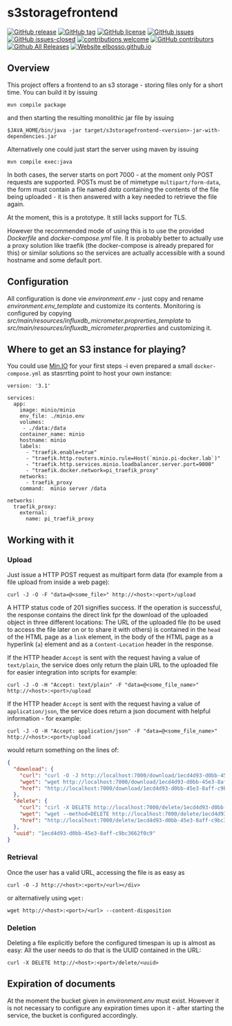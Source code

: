 # s3storagefrontend

<!---
[![start with why](https://img.shields.io/badge/start%20with-why%3F-brightgreen.svg?style=flat)](http://www.ted.com/talks/simon_sinek_how_great_leaders_inspire_action)
--->
[![GitHub release](https://img.shields.io/github/release/elbosso/s3storagefrontend/all.svg?maxAge=1)](https://GitHub.com/elbosso/s3storagefrontend/releases/)
[![GitHub tag](https://img.shields.io/github/tag/elbosso/s3storagefrontend.svg)](https://GitHub.com/elbosso/s3storagefrontend/tags/)
[![GitHub license](https://img.shields.io/github/license/elbosso/s3storagefrontend.svg)](https://github.com/elbosso/s3storagefrontend/blob/master/LICENSE)
[![GitHub issues](https://img.shields.io/github/issues/elbosso/s3storagefrontend.svg)](https://GitHub.com/elbosso/s3storagefrontend/issues/)
[![GitHub issues-closed](https://img.shields.io/github/issues-closed/elbosso/s3storagefrontend.svg)](https://GitHub.com/elbosso/s3storagefrontend/issues?q=is%3Aissue+is%3Aclosed)
[![contributions welcome](https://img.shields.io/badge/contributions-welcome-brightgreen.svg?style=flat)](https://github.com/elbosso/s3storagefrontend/issues)
[![GitHub contributors](https://img.shields.io/github/contributors/elbosso/s3storagefrontend.svg)](https://GitHub.com/elbosso/s3storagefrontend/graphs/contributors/)
[![Github All Releases](https://img.shields.io/github/downloads/elbosso/s3storagefrontend/total.svg)](https://github.com/elbosso/s3storagefrontend)
[![Website elbosso.github.io](https://img.shields.io/website-up-down-green-red/https/elbosso.github.io.svg)](https://elbosso.github.io/)

## Overview

This project offers a frontend to an s3 storage - storing files only for a short time. 
You can build it by issuing

```
mvn compile package
```

and then starting the resulting monolithic jar file by issuing

```
$JAVA_HOME/bin/java -jar target/s3storagefrontend-<version>-jar-with-dependencies.jar
```

Alternatively one could just start the server using maven by  issuing

```
mvn compile exec:java
```

In both cases, the server starts on port 7000 - at the moment
only POST requests are supported. POSTs must be of
mimetype `multipart/form-data`, the form must contain a file
named _data_ containing the contents of the file being uploaded - it 
is then answered with a key needed to retrieve the file again.

At the moment, this is a prototype. It still lacks support for TLS.

However the recommended mode of using this is to use the provided _Dockerfile_ 
and _docker-compose.yml_ file. It is probably better 
to actually use a proxy solution like traefik (the docker-compose is 
already prepared for this) or similar
solutions so the services are actually accessible with a sound hostname and 
some default port.

## Configuration

All configuration is done vie _environment.env_ - just copy and rename _environment.env_template_ 
and customize its contents. Monitoring is configured by copying _src/main/resources/influxdb_micrometer.proprerties_template_
to _src/main/resources/influxdb_micrometer.proprerties_ and customizing it.

## Where to get an S3 instance for playing?

You could use [Min.IO](https://github.com/minio/minio)
for your first steps -i even prepared a small `docker-compose.yml` as stasrrting point to host your own instance:

```
version: '3.1'

services:
  app:
    image: minio/minio
    env_file: ./minio.env
    volumes:
     - ./data:/data
    container_name: minio
    hostname: minio
    labels:
      - "traefik.enable=true"
      - "traefik.http.routers.minio.rule=Host(`minio.pi-docker.lab`)"
      - "traefik.http.services.minio.loadbalancer.server.port=9000"
      - "traefik.docker.network=pi_traefik_proxy"
    networks:
      - traefik_proxy
    command:  minio server /data

networks:
  traefik_proxy:
    external:
      name: pi_traefik_proxy
```

## Working with it

### Upload

Just issue a HTTP POST request as multipart form data
(for example from a file upload from inside a web page):
```shell script
curl -J -O -F "data=@<some_file>" http://<host>:<port>/upload
``` 

A HTTP status code of 201 signifies success. If the operation is successful, the response
contains the direct link fpr the download of the uploaded object in three different locations:
The URL of the uploaded file (to be used to access the file later on or to share it with others)
is contained in the `head` of the HTML page as a `link` element,
in the body of the HTML page as a hyperlink (`a`) element and as a `Content-Location` header in the response.

If the HTTP header `Accept` is sent with the request having a value of `text/plain`,
the service does only return the plain URL to the uploaded file for easier integration into scripts for example:</p>
```shell script
curl -J -O -H "Accept: text/plain" -F "data=@<some_file_name>" http://<host>:<port>/upload 
```

If the HTTP header `Accept` is sent with the request having a value of `application/json`,
the service does return a json document with helpful information - for example:</p>
```shell script
curl -J -O -H "Accept: application/json" -F "data=@<some_file_name>" http://<host>:<port>/upload 
```

would return something on the lines of:

```json
{
  "download": {
    "curl": "curl -O -J http://localhost:7000/download/1ecd4d93-d0bb-45e3-8aff-c9bc3662f0c9",
    "wget": "wget http://localhost:7000/download/1ecd4d93-d0bb-45e3-8aff-c9bc3662f0c9 --content-disposition",
    "href": "http://localhost:7000/download/1ecd4d93-d0bb-45e3-8aff-c9bc3662f0c9"
  },
  "delete": {
    "curl": "cirl -X DELETE http://localhost:7000/delete/1ecd4d93-d0bb-45e3-8aff-c9bc3662f0c9",
    "wget": "wget --method=DELETE http://localhost:7000/delete/1ecd4d93-d0bb-45e3-8aff-c9bc3662f0c9",
    "href": "http://localhost:7000/delete/1ecd4d93-d0bb-45e3-8aff-c9bc3662f0c9"
  },
  "uuid": "1ecd4d93-d0bb-45e3-8aff-c9bc3662f0c9"
}
```

### Retrieval

Once the user has a valid URL, accessing the file is as easy as</p>
```shell script
curl -O -J http://<host>:<port>/<url></div>
```
or alternatively using
`wget:`
```shell script
wget http://<host>:<port>/<url> --content-disposition
```

### Deletion

Deleting a file explicitly before the configured timespan is up is almost as easy:
All the user needs to do that is the UUID contained in the URL:
```shell script
curl -X DELETE http://<host>:<port>/delete/<uuid>
```

## Expiration of documents

At the moment the bucket given in _environment.env_ must exist. However it is not necessary to
configure any expiration times upon it - after starting the service, the bucket is configured accordingly.
